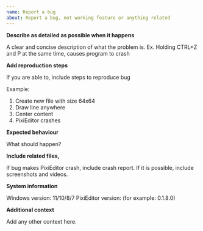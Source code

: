```yaml
---
name: Report a bug
about: Report a bug, not working feature or anything related
---
```


**Describe as detailed as possible when it happens**

A clear and concise description of what the problem is. Ex. Holding CTRL+Z and P at the same time, causes program to crash  

**Add reproduction steps**

If you are able to, include steps to reproduce bug

Example:
1. Create new file with size 64x64
2. Draw line anywhere
3. Center content
4. PixiEditor crashes

**Expected behaviour**

What should happen?

**Include related files,**

If bug makes PixiEditor crash, include crash report. If it is possible, include screenshots and videos. 

**System information**

Windows version: 11/10/8/7
PixiEditor version: (for example: 0.1.8.0)

**Additional context**

Add any other context here.
